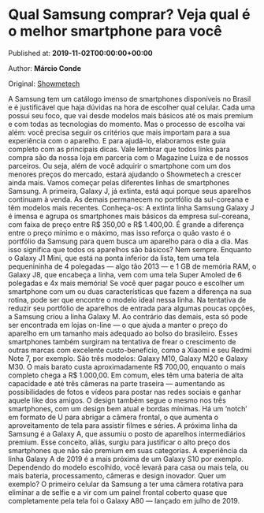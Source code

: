 
# Qual Samsung comprar? Veja qual é o melhor smartphone para você

Published at: **2019-11-02T00:00:00+00:00**

Author: **Márcio Conde**

Original: [Showmetech](https://www.showmetech.com.br/qual-samsung-comprar-melhor-smartphone/)

A Samsung tem um catálogo imenso de smartphones disponíveis no Brasil e é justificável que haja dúvidas na hora de escolher qual celular. Cada uma possui seu foco, que vai desde modelos mais básicos até os mais premium e com todas as tecnologias do momento. Mas o processo de escolha vai além: você precisa seguir os critérios que mais importam para a sua experiência com o aparelho. E para ajudá-lo, elaboramos este guia completo com as principais dicas.
Vale lembrar que todos links para compra são da nossa loja em parceria com o Magazine Luiza e de nossos parceiros. Ou seja, além de você adquirir o smartphone com um dos menores preços do mercado, estará ajudando o Showmetech a crescer ainda mais.
Vamos começar pelas diferentes linhas de smartphones Samsung. A primeira, Galaxy J, já extinta, está aqui porque seus aparelhos continuam à venda. As demais permanecem no portfólio da sul-coreana e têm modelos mais recentes. Conheça-os:
A extinta linha Samsung Galaxy J é imensa e agrupa os smartphones mais básicos da empresa sul-coreana, com faixa de preço entre R$ 350,00 e R$ 1.400,00. É grande a diferença entre o preço mínimo e o máximo, mas isso reforça o quão vasto é o portfólio da Samsung para quem busca um aparelho para o dia a dia.
Mas isso significa que todos os aparelhos são básicos? Nem sempre. Enquanto o Galaxy J1 Mini, que está na ponta inferior da lista, tem uma tela pequenininha de 4 polegadas — algo tão 2013 — e 1 GB de memória RAM, o Galaxy J8, que encabeça a linha, vem com uma tela Super Amoled de 6 polegadas e 4x mais memória!
Se você quer pagar pouco e escolher um smartphone com um ou duas características que fazem a diferença na sua rotina, pode ser que encontre o modelo ideal nessa linha.
Na tentativa de reduzir seu portfólio de aparelhos de entrada para algumas poucas opções, a Samsung criou a linha Galaxy M. Ao contrário das demais, esta só pode ser encontrada em lojas on-line — o que ajuda a manter o preço do aparelho em um tamanho mais adequado ao bolso do brasileiro.
Esses smartphones também surgiram na tentativa de frear o crescimento de outras marcas com excelente custo-benefício, como a Xiaomi e seu Redmi Note 7, por exemplo. São três modelos: Galaxy M10, Galaxy M20 e Galaxy M30. O mais barato custa aproximadamente R$ 700,00, enquanto o mais completo chega a R$ 1.000,00.
Em comum, eles têm uma bateria de alta capacidade e até três câmeras na parte traseira — aumentando as possibilidades de fotos e vídeos para postar nas redes sociais e ganhar aquele like dos amigos. O design também segue o mesmo nos três smartphones, com um design bem atual e bordas mínimas. Há um ‘notch’ em formato de U para abrigar a câmera frontal, o que aumenta o aproveitamento de tela para assistir filmes e séries.
A próxima linha da Samsung é a Galaxy A, que assumiu o posto de aparelhos intermediários premium. Esse conceito, aliás, surgiu para justificar o alto preço dos smartphones que não são premium em suas categorias.
A experiência da linha Galaxy A de 2019 é a mais próxima de um Galaxy S10 por exemplo. Dependendo do modelo escolhido, você levará para casa ou mais tela, ou mais bateria, processamento, câmeras e design inovador. Quer um exemplo? O primeiro celular da Samsung a ter uma câmera rotativa para eliminar a de selfie e a vir com um painel frontal coberto quase que completamente pela tela foi o Galaxy A80 — lançado em julho de 2019.

